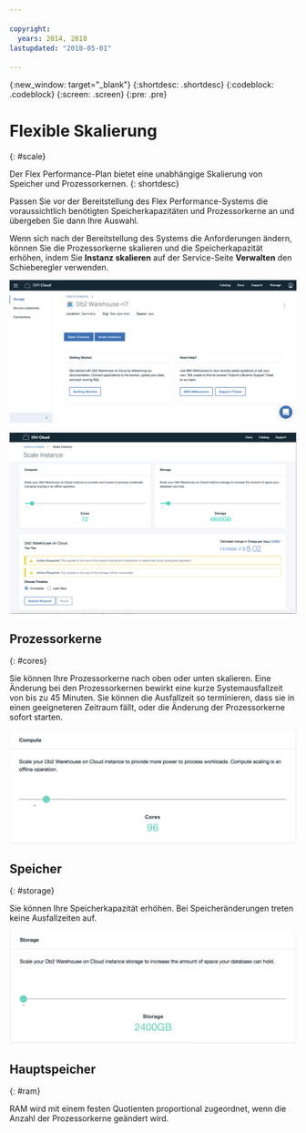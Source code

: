 ```yaml
---

copyright:
  years: 2014, 2018
lastupdated: "2018-05-01"

---
```


<!-- Attribute definitions --> 
{:new_window: target="_blank"}
{:shortdesc: .shortdesc}
{:codeblock: .codeblock}
{:screen: .screen}
{:pre: .pre}

# Flexible Skalierung
{: #scale}

Der Flex Performance-Plan bietet eine unabhängige Skalierung von Speicher und Prozessorkernen.
{: shortdesc}

Passen Sie vor der Bereitstellung des Flex Performance-Systems die voraussichtlich benötigten Speicherkapazitäten und Prozessorkerne an und übergeben Sie dann Ihre Auswahl.


Wenn sich nach der Bereitstellung des Systems die Anforderungen ändern, können Sie die Prozessorkerne skalieren und die Speicherkapazität erhöhen, indem Sie **Instanz skalieren** auf der Service-Seite **Verwalten** den Schieberegler verwenden.

![Ansicht der Seite mit den Prozessorkernen der Webkonsole](images/launch.png)

![Ansicht der Seite mit den Prozessorkernen der Webkonsole](images/scaling_full.png)


## Prozessorkerne
{: #cores}

Sie können Ihre Prozessorkerne nach oben oder unten skalieren. Eine Änderung bei den Prozessorkernen bewirkt eine kurze Systemausfallzeit von bis zu 45 Minuten. Sie können die Ausfallzeit so terminieren, dass sie in einen geeigneteren Zeitraum fällt, oder die Änderung der Prozessorkerne sofort starten.

![Ansicht der Seite mit den Prozessorkernen der Webkonsole](images/cores.png)

## Speicher
{: #storage}

Sie können Ihre Speicherkapazität erhöhen. Bei Speicheränderungen treten keine Ausfallzeiten auf.

![Ansicht der Seite mit der Speicherkapazität für die Webkonsole](images/storage.png)

## Hauptspeicher
{: #ram}

RAM wird mit einem festen Quotienten proportional zugeordnet, wenn die Anzahl der Prozessorkerne geändert wird.

